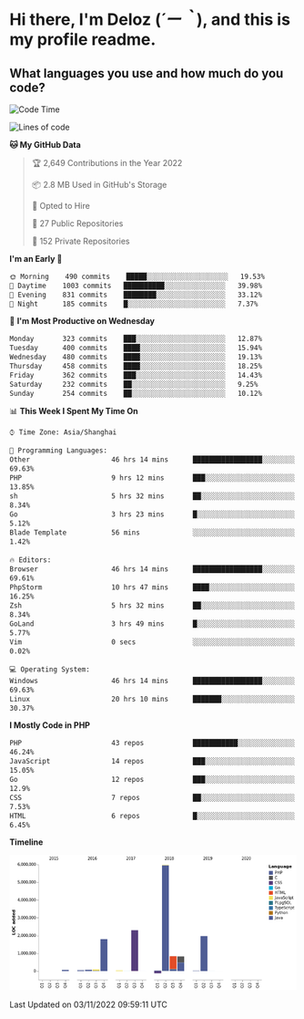 # **Hi there, I'm Deloz (*´ー｀*), and this is my profile readme.**
<!--  [![Profile views](https://gpvc.arturio.dev/dank-del)](https://github.com/dank-del) -->
## **What languages you use and how much do you code?**

<!--START_SECTION:waka-->
![Code Time](http://img.shields.io/badge/Code%20Time-216%20hrs%208%20mins-blue)

![Lines of code](https://img.shields.io/badge/From%20Hello%20World%20I%27ve%20Written-14%20Million%20lines%20of%20code-blue)

**🐱 My GitHub Data** 

> 🏆 2,649 Contributions in the Year 2022
 > 
> 📦 2.8 MB Used in GitHub's Storage 
 > 
> 💼 Opted to Hire
 > 
> 📜 27 Public Repositories 
 > 
> 🔑 152 Private Repositories  
 > 
**I'm an Early 🐤** 

```text
🌞 Morning    490 commits    █████░░░░░░░░░░░░░░░░░░░░   19.53% 
🌆 Daytime    1003 commits   ██████████░░░░░░░░░░░░░░░   39.98% 
🌃 Evening    831 commits    ████████░░░░░░░░░░░░░░░░░   33.12% 
🌙 Night      185 commits    █░░░░░░░░░░░░░░░░░░░░░░░░   7.37%

```
📅 **I'm Most Productive on Wednesday** 

```text
Monday       323 commits    ███░░░░░░░░░░░░░░░░░░░░░░   12.87% 
Tuesday      400 commits    ████░░░░░░░░░░░░░░░░░░░░░   15.94% 
Wednesday    480 commits    ████░░░░░░░░░░░░░░░░░░░░░   19.13% 
Thursday     458 commits    ████░░░░░░░░░░░░░░░░░░░░░   18.25% 
Friday       362 commits    ███░░░░░░░░░░░░░░░░░░░░░░   14.43% 
Saturday     232 commits    ██░░░░░░░░░░░░░░░░░░░░░░░   9.25% 
Sunday       254 commits    ██░░░░░░░░░░░░░░░░░░░░░░░   10.12%

```


📊 **This Week I Spent My Time On** 

```text
⌚︎ Time Zone: Asia/Shanghai

💬 Programming Languages: 
Other                    46 hrs 14 mins      █████████████████░░░░░░░░   69.63% 
PHP                      9 hrs 12 mins       ███░░░░░░░░░░░░░░░░░░░░░░   13.85% 
sh                       5 hrs 32 mins       ██░░░░░░░░░░░░░░░░░░░░░░░   8.34% 
Go                       3 hrs 23 mins       █░░░░░░░░░░░░░░░░░░░░░░░░   5.12% 
Blade Template           56 mins             ░░░░░░░░░░░░░░░░░░░░░░░░░   1.42%

🔥 Editors: 
Browser                  46 hrs 14 mins      █████████████████░░░░░░░░   69.61% 
PhpStorm                 10 hrs 47 mins      ████░░░░░░░░░░░░░░░░░░░░░   16.25% 
Zsh                      5 hrs 32 mins       ██░░░░░░░░░░░░░░░░░░░░░░░   8.34% 
GoLand                   3 hrs 49 mins       █░░░░░░░░░░░░░░░░░░░░░░░░   5.77% 
Vim                      0 secs              ░░░░░░░░░░░░░░░░░░░░░░░░░   0.02%

💻 Operating System: 
Windows                  46 hrs 14 mins      █████████████████░░░░░░░░   69.63% 
Linux                    20 hrs 10 mins      ███████░░░░░░░░░░░░░░░░░░   30.37%

```

**I Mostly Code in PHP** 

```text
PHP                      43 repos            ███████████░░░░░░░░░░░░░░   46.24% 
JavaScript               14 repos            ███░░░░░░░░░░░░░░░░░░░░░░   15.05% 
Go                       12 repos            ███░░░░░░░░░░░░░░░░░░░░░░   12.9% 
CSS                      7 repos             ██░░░░░░░░░░░░░░░░░░░░░░░   7.53% 
HTML                     6 repos             █░░░░░░░░░░░░░░░░░░░░░░░░   6.45%

```


**Timeline**

![Chart not found](https://raw.githubusercontent.com/deloz/deloz/main/charts/bar_graph.png) 


 Last Updated on 03/11/2022 09:59:11 UTC
<!--END_SECTION:waka-->
